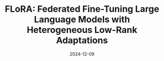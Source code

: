 ---
title: "FLoRA: Federated Fine-Tuning Large Language Models with Heterogeneous Low-Rank Adaptations"
excerpt: 'Z. Wang, Z. Shen, Y. He, G. Sun, H. Wang, L. Lyu, A. Li, NeurIPS 2024 \[[arXiv](https://arxiv.org/abs/2409.05976)\]'
date: 2024-12-09
venue: 'NeurIPS'
pubtype: '2024'
excerpt_separator: ""
---